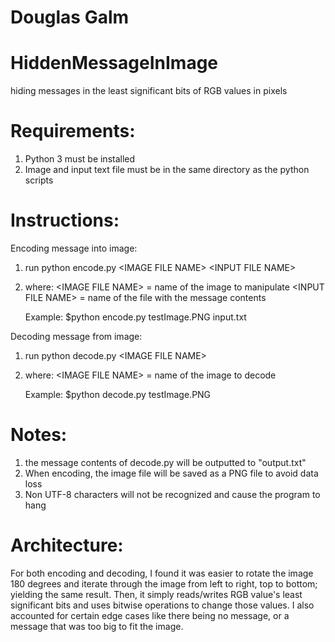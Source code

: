 # Douglas Galm




# HiddenMessageInImage


hiding messages in the least significant bits of RGB values in pixels

# Requirements:
1. Python 3 must be installed
2. Image and input text file must be in the same directory as the python scripts

# Instructions:

Encoding message into image:
1. run python encode.py \<IMAGE FILE NAME> \<INPUT FILE NAME>
2. where: \<IMAGE FILE NAME> = name of the image to manipulate
          \<INPUT FILE NAME> = name of the file with the message contents
                    
    Example: $python encode.py testImage.PNG input.txt

Decoding message from image:
1. run python decode.py \<IMAGE FILE NAME>
2. where: \<IMAGE FILE NAME> = name of the image to decode
   
    Example: $python decode.py testImage.PNG

# Notes:
1. the message contents of decode.py will be outputted to "output.txt"
2. When encoding, the image file will be saved as a PNG file to avoid data loss
3. Non UTF-8 characters will not be recognized and cause the program to hang

# Architecture:
For both encoding and decoding, I found it was easier to rotate the image 180
degrees and iterate through the image from left to right, top to bottom; yielding
the same result. Then, it simply reads/writes RGB value's least significant bits
and uses bitwise operations to change those values. I also accounted for certain
edge cases like there being no message, or a message that was too big to fit the
image. 

